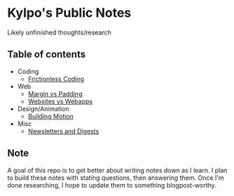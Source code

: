 # Kylpo's Public Notes
Likely unfinished thoughts/research

## Table of contents
- Coding
  - [Frictionless Coding](https://github.com/kylpo/notes/blob/master/Frictionless-Coding.md)
- Web
  - [Margin vs Padding](https://github.com/kylpo/notes/blob/master/Margin-vs-Padding.md)
  - [Websites vs Webapps](https://github.com/kylpo/notes/blob/master/Websites-vs-Webapps.md)
- Design/Animation
  - [Building Motion](https://github.com/kylpo/notes/blob/master/Building-Motion.md)
- Misc
  - [Newsletters and Digests](https://github.com/kylpo/notes/blob/master/Newsletters-Digests.md)



## Note
A goal of this repo is to get better about writing notes down as I learn. I plan to build these notes with stating questions, then answering them. Once I'm done researching, I hope to update them to something blogpost-worthy.
